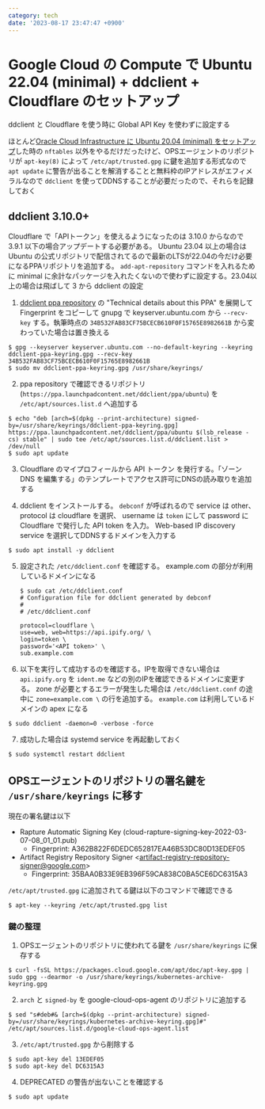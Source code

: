 ```yaml
---
category: tech
date: '2023-08-17 23:47:47 +0900'
---
```

# Google Cloud の Compute で Ubuntu 22.04 (minimal) + ddclient + Cloudflare のセットアップ

ddclient と Cloudflare を使う時に Global API Key を使わずに設定する

<!--more-->

ほとんど[Oracle Cloud Infrastructure に Ubuntu 20.04 (minimal) をセットアップ](2021-06-07-oracle-cloud-always-free-ubuntu-setup.md)した時の `nftables` 以外をやるだけだったけど、OPSエージェントのリポジトリが `apt-key(8)` によって `/etc/apt/trusted.gpg` に鍵を追加する形式なので `apt update` に警告が出ることを解消することと無料枠のIPアドレスがエフィメラルなので `ddclient` を使ってDDNSすることが必要だったので、それらを記録しておく

## ddclient 3.10.0+

Cloudflare で「APIトークン」を使えるようになったのは 3.10.0 からなので 3.9.1 以下の場合アップデートする必要がある。 Ubuntu 23.04 以上の場合は Ubuntu の公式リポジトリで配信されてるので最新のLTSが22.04の今だけ必要になるPPAリポジトリを追加する。 `add-apt-repository` コマンドを入れるために minimal に余計なパッケージを入れたくないので使わずに設定する。23.04以上の場合は飛ばして 3 から ddclient の設定

1. [ddclient ppa repository](https://launchpad.net/~ddclient/+archive/ubuntu/ppa) の "Technical details about this PPA" を展開して Fingerprint をコピーして gnupg で keyserver.ubuntu.com から `--recv-key` する。執筆時点の `34B532FAB83CF75BCECB610F0F15765E8982661B` から変わっていた場合は置き換える
```terminal
$ gpg --keyserver keyserver.ubuntu.com --no-default-keyring --keyring ddclient-ppa-keyring.gpg --recv-key 34B532FAB83CF75BCECB610F0F15765E8982661B
$ sudo mv ddclient-ppa-keyring.gpg /usr/share/keyrings/
```

2. ppa repository で確認できるリポジトリ (`https://ppa.launchpadcontent.net/ddclient/ppa/ubuntu`) を `/etc/apt/sources.list.d` へ追加する
```terminal
$ echo "deb [arch=$(dpkg --print-architecture) signed-by=/usr/share/keyrings/ddclient-ppa-keyring.gpg] https://ppa.launchpadcontent.net/ddclient/ppa/ubuntu $(lsb_release -cs) stable" | sudo tee /etc/apt/sources.list.d/ddclient.list > /dev/null
$ sudo apt update
```

3. Cloudflare のマイプロフィールから API トークン を発行する。「ゾーン DNS を編集する」のテンプレートでアクセス許可にDNSの読み取りを追加する

4. ddclient をインストールする。 `debconf` が呼ばれるので service は other、protocol は cloudflare を選択、 username は `token` にして password に Cloudflare で発行した API token を入力。 Web-based IP discovery service を選択してDDNSするドメインを入力する
```terminal
$ sudo apt install -y ddclient
```

5. 設定された `/etc/ddclient.conf` を確認する。 example.com の部分が利用しているドメインになる
   ```terminal
   $ sudo cat /etc/ddclient.conf
   # Configuration file for ddclient generated by debconf
   #
   # /etc/ddclient.conf
   
   protocol=cloudflare \
   use=web, web=https://api.ipify.org/ \
   login=token \
   password='<API token>' \
   sub.example.com
   ```

6. 以下を実行して成功するのを確認する。IPを取得できない場合は `api.ipify.org` を `ident.me` などの別のIPを確認できるドメインに変更する。 zone が必要とするエラーが発生した場合は `/etc/ddclient.conf` の途中に `zone=example.com \` の行を追加する。 `example.com` は利用しているドメインの apex になる
```termianl
$ sudo ddclient -daemon=0 -verbose -force
```

7. 成功した場合は systemd service を再起動しておく
```terminal
$ sudo systemctl restart ddclient
```


## OPSエージェントのリポジトリの署名鍵を `/usr/share/keyrings` に移す

現在の署名鍵は以下

- Rapture Automatic Signing Key (cloud-rapture-signing-key-2022-03-07-08_01_01.pub)
  - Fingerprint: A362B822F6DEDC652817EA46B53DC80D13EDEF05
- Artifact Registry Repository Signer &lt;artifact-registry-repository-signer@google.com&gt;
  - Fingerprint: 35BAA0B33E9EB396F59CA838C0BA5CE6DC6315A3

`/etc/apt/trusted.gpg` に追加されてる鍵は以下のコマンドで確認できる

```terminal
$ apt-key --keyring /etc/apt/trusted.gpg list
```

### 鍵の整理

1. OPSエージェントのリポジトリに使われてる鍵を `/usr/share/keyrings` に保存する
```terminal
$ curl -fsSL https://packages.cloud.google.com/apt/doc/apt-key.gpg | sudo gpg --dearmor -o /usr/share/keyrings/kubernetes-archive-keyring.gpg
```

2. `arch` と `signed-by` を google-cloud-ops-agent のリポジトリに追加する
```terminal
$ sed "s#deb#& [arch=$(dpkg --print-architecture) signed-by=/usr/share/keyrings/kubernetes-archive-keyring.gpg]#" /etc/apt/sources.list.d/google-cloud-ops-agent.list
```

3. `/etc/apt/trusted.gpg` から削除する
```terminal
$ sudo apt-key del 13EDEF05
$ sudo apt-key del DC6315A3
```

4. DEPRECATED の警告が出ないことを確認する
```terminal
$ sudo apt update
```
